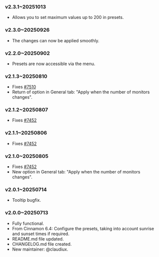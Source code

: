 ### v2.3.1~20251013
* Allows you to set maximum values up to 200 in presets.

### v2.3.0~20250926
* The changes can now be applied smoothly.

### v2.2.0~20250902
* Presets are now accessible via the menu.

### v2.1.3~20250810
* Fixes [#7510](https://github.com/linuxmint/cinnamon-spices-applets/issues/7510)
* Return of option in General tab: "Apply when the number of monitors changes".

### v2.1.2~20250807
* Fixes [#7452](https://github.com/linuxmint/cinnamon-spices-applets/issues/7452)

### v2.1.1~20250806
* Fixes [#7452](https://github.com/linuxmint/cinnamon-spices-applets/issues/7452)

### v2.1.0~20250805
* Fixes [#7452](https://github.com/linuxmint/cinnamon-spices-applets/issues/7452)
* New option in General tab: "Apply when the number of monitors changes".

### v2.0.1~20250714
* Tooltip bugfix.


### v2.0.0~20250713
* Fully functional.
* From Cinnamon 6.4: Configure the presets, taking into account sunrise and sunset times if required.
* README.md file updated.
* CHANGELOG.md file created.
* New maintainer: @claudiux.

